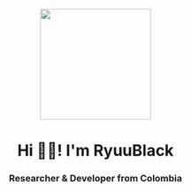 
<p align="center" width="300" height="400">
  <img align="center"  width="200" src="https://user-images.githubusercontent.com/22943806/205162534-2d1660dd-8d8f-49c8-ba75-0c7bdedc4798.jpg">
  <h1 align="center">Hi 🤙🏼! I'm RyuuBlack</h1>
  <h3 align="center"><strong>Researcher & Developer<strong> from Colombia </h3>
</p>



